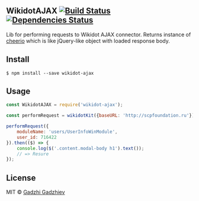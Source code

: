 ## WikidotAJAX [![Build Status](https://travis-ci.org/resure/wikidot-ajax.svg?branch=master)](https://travis-ci.org/resure/wikidot-kit) [![Dependencies Status](https://david-dm.org/resure/wikidot-kit.svg)](https://david-dm.org/resure/wikidot-ajax)

Lib for performing requests to Wikidot AJAX connector. Returns instance of [cheerio](https://github.com/cheeriojs/cheerio) which is like jQuery-like object with loaded response body.

## Install

```
$ npm install --save wikidot-ajax
```

## Usage

```js
const WikidotAJAX = require('wikidot-ajax');

const performRequest = wikidotKit({baseURL: 'http://scpfoundation.ru'});

performRequest({
	moduleName: 'users/UserInfoWinModule',
	user_id: 716422
}).then(($) => {
	console.log($('.content.modal-body h1').text());
	// => Resure
});
```

## License

MIT © [Gadzhi Gadzhiev](https://scpfoundation.net)
